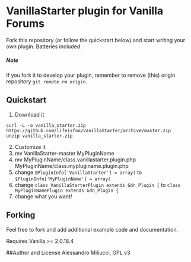 # VanillaStarter plugin for Vanilla Forums
Fork this repository (or follow the quickstart below) and start writing your own plugin. Batteries included.

##### Note
If you fork it to develop your plugin, remember to remove (this) origin repository ```git remote rm origin```.

## Quickstart
1. Download it
```
curl -L -o vanilla_starter.zip https://github.com/lifeisfoo/VanillaStarter/archive/master.zip
unzip vanilla_starter.zip
```
2. Customize it
  1. mv VanillaStarter-master MyPluginName
  2. mv MyPluginName/class.vanillastarter.plugin.php MyPluginName/class.mypluginame.plugin.php
  3. change ```$PluginInfo['VanillaStarter'] = array(``` to ```$PluginInfo['MyPluginName'] = array(```
  4. change ```class VanillaStarterPlugin extends Gdn_Plugin {``` to ```class MyPluginNamePlugin extends Gdn_Plugin {```
  5. change what you want!

## Forking
Feel free to fork and add additional example code and documentation.

Requires Vanilla >= 2.0.18.4


##Author and License
Alessandro Miliucci, GPL v3
